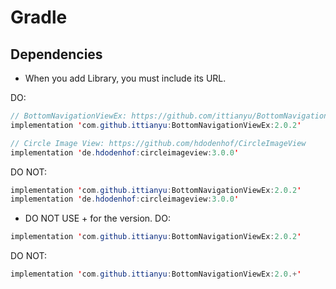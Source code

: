 # Gradle
## Dependencies
- When you add Library, you must include its URL.

DO:
```java
// BottomNavigationViewEx: https://github.com/ittianyu/BottomNavigationViewEx
implementation 'com.github.ittianyu:BottomNavigationViewEx:2.0.2'

// Circle Image View: https://github.com/hdodenhof/CircleImageView
implementation 'de.hdodenhof:circleimageview:3.0.0'
```
DO NOT:
```java
implementation 'com.github.ittianyu:BottomNavigationViewEx:2.0.2'
implementation 'de.hdodenhof:circleimageview:3.0.0'
```

- DO NOT USE + for the version.
DO:
```java
implementation 'com.github.ittianyu:BottomNavigationViewEx:2.0.2'
```
DO NOT:
```java
implementation 'com.github.ittianyu:BottomNavigationViewEx:2.0.+'
```
